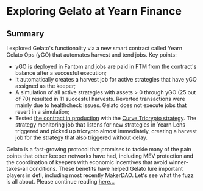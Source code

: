 # Exploring Gelato at Yearn Finance
## Summary
I explored Gelato's functionality via a new smart contract called Yearn Gelato Ops (yGO) that automates harvest and tend jobs. Key points:

- yGO is deployed in Fantom and jobs are paid in FTM from the contract's balance after a succesful execution;
- It automatically creates a harvest job for active strategies that have yGO assigned as the keeper;
- A simulation of all active strategies with assets > 0 through yGO (25 out of 70) resulted in 11 succesful harvests. Reverted transactions were mainly due to healthcheck issues. Gelato does not execute jobs that revert in a simulation;
- Tested [the contract in production](https://ftmscan.com/address/0x9ab353057cf41cfba981a37e6c8f3942cc0147b6) with the [Curve Tricrypto strategy](https://ftmscan.com/address/0xA9a904B5567b5AFfb6bB334bea2f90F700EB221a). The strategy monitoring job that listens for new strategies in Yearn Lens triggered and picked up tricrypto almost immediately, creating a harvest job for the strategy that also triggered without delay. 

Gelato is a fast-growing protocol that promises to tackle many of the pain points that other keeper networks have had, including MEV protection and the coordination of keepers with economic incentives that avoid winner-takes-all conditions. These benefits have helped Gelato lure important players in defi, including most recently MakerDAO. Let's see what the fuzz is all about.
 Please continue reading [here...](https://hackmd.io/@pata/H11Rmo9w9)